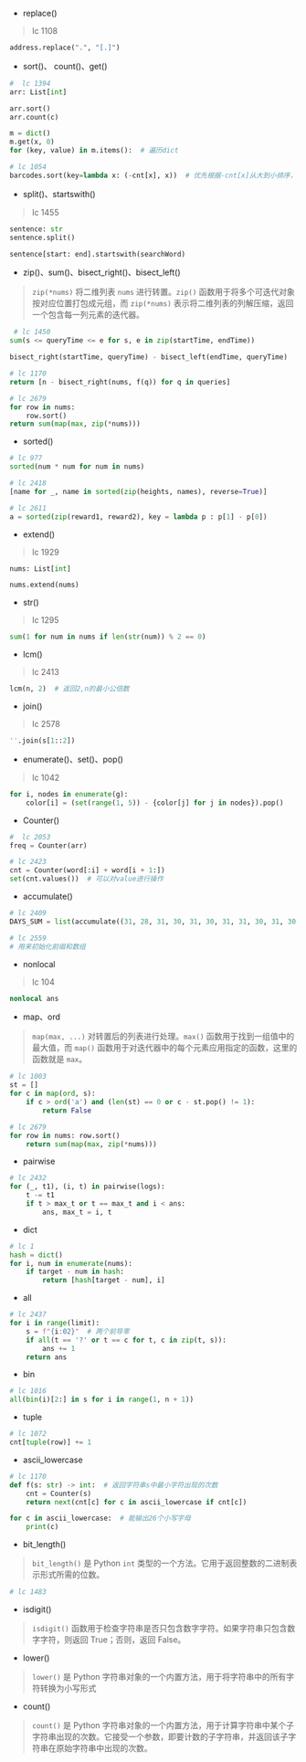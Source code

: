 - replace()
> lc 1108

```python
address.replace(".", "[.]")
```

- sort()、 count()、get()
```python
#  lc 1394
arr: List[int]

arr.sort()
arr.count(c)

m = dict()
m.get(x, 0)
for (key, value) in m.items():  # 遍历dict

# lc 1054
barcodes.sort(key=lambda x: (-cnt[x], x))  # 优先根据-cnt[x]从大到小排序，否则根据x从小到大排序
```

- split()、startswith()
> lc 1455
```python
sentence: str
sentence.split()

sentence[start: end].startswith(searchWord)
```

- zip()、sum()、bisect_right()、bisect_left()
> `zip(*nums)` 将二维列表 `nums` 进行转置。`zip()` 函数用于将多个可迭代对象按对应位置打包成元组，而 `zip(*nums)` 表示将二维列表的列解压缩，返回一个包含每一列元素的迭代器。


```python
 # lc 1450
sum(s <= queryTime <= e for s, e in zip(startTime, endTime))

bisect_right(startTime, queryTime) - bisect_left(endTime, queryTime)

# lc 1170
return [n - bisect_right(nums, f(q)) for q in queries]

# lc 2679
for row in nums:
    row.sort()
return sum(map(max, zip(*nums)))
```

- sorted()

```python
# lc 977
sorted(num * num for num in nums)

# lc 2418
[name for _, name in sorted(zip(heights, names), reverse=True)]

# lc 2611
a = sorted(zip(reward1, reward2), key = lambda p : p[1] - p[0])
```

- extend()
> lc 1929

```python
nums: List[int]

nums.extend(nums)
```

- str()
> lc 1295

```python
sum(1 for num in nums if len(str(num)) % 2 == 0)
```

- lcm()
> lc 2413

```ruby
lcm(n, 2)  # 返回2,n的最小公倍数
```

- join()
> lc 2578

```python
''.join(s[1::2])
```

- enumerate()、set()、pop()
> lc 1042

```python
for i, nodes in enumerate(g):
	color[i] = (set(range(1, 5)) - {color[j] for j in nodes}).pop()
```

- Counter()
```python
#  lc 2053
freq = Counter(arr)

# lc 2423
cnt = Counter(word[:i] + word[i + 1:])
set(cnt.values())  # 可以对value进行操作
```

- accumulate()
```python
# lc 2409
DAYS_SUM = list(accumulate((31, 28, 31, 30, 31, 30, 31, 31, 30, 31, 30, 31), initial = 0))

# lc 2559
# 用来初始化前缀和数组

```

- nonlocal
> lc 104

```python
nonlocal ans
```

- map、ord
> `map(max, ...)` 对转置后的列表进行处理。`max()` 函数用于找到一组值中的最大值，而 `map()` 函数用于对迭代器中的每个元素应用指定的函数，这里的函数就是 `max`。


```python
# lc 1003
st = []
for c in map(ord, s):
	if c > ord('a') and (len(st) == 0 or c - st.pop() != 1):
		return False

# lc 2679
for row in nums: row.sort()
	return sum(map(max, zip(*nums)))
```

- pairwise
```python
# lc 2432
for (_, t1), (i, t) in pairwise(logs):
	t -= t1
	if t > max_t or t == max_t and i < ans:
		ans, max_t = i, t
```

- dict
```python
# lc 1
hash = dict()
for i, num in enumerate(nums):
	if target - num in hash:
		return [hash[target - num], i]
```

- all 
```python
# lc 2437
for i in range(limit):
	s = f"{i:02}"  # 两个前导零
	if all(t == '?' or t == c for t, c in zip(t, s)):
		ans += 1
    return ans
```

- bin
```python
# lc 1016
all(bin(i)[2:] in s for i in range(1, n + 1))
```

- tuple
```python
# lc 1072
cnt[tuple(row)] += 1
```

- ascii_lowercase
```python
# lc 1170
def f(s: str) -> int:  # 返回字符串s中最小字符出现的次数
	cnt = Counter(s)
	return next(cnt[c] for c in ascii_lowercase if cnt[c])

for c in ascii_lowercase:  # 能输出26个小写字母
	print(c)
```

- bit_length()
> `bit_length()` 是 Python `int` 类型的一个方法。它用于返回整数的二进制表示形式所需的位数。
```python
# lc 1483

```

- isdigit()
> `isdigit()` 函数用于检查字符串是否只包含数字字符。如果字符串只包含数字字符，则返回 True；否则，返回 False。

- lower()
> `lower()` 是 Python 字符串对象的一个内置方法，用于将字符串中的所有字符转换为小写形式

- count()
> `count()` 是 Python 字符串对象的一个内置方法，用于计算字符串中某个子字符串出现的次数。它接受一个参数，即要计数的子字符串，并返回该子字符串在原始字符串中出现的次数。








